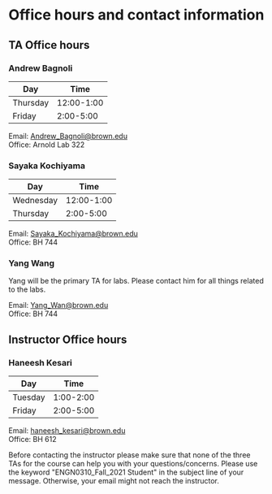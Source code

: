 
# Office hours and contact information



## TA Office hours

### Andrew Bagnoli

| Day     | Time      |
|---------|-----------|
| Thursday | 12:00-1:00 |
| Friday  | 2:00-5:00 |

Email: Andrew_Bagnoli@brown.edu <br/>
Office: Arnold Lab 322

<!-- Friday: AB (Friday) 1-3
Thursday:   -->

### Sayaka Kochiyama

| Day    | Time      |
|--------|-----------|
| Wednesday     | 12:00-1:00      |
| Thursday | 2:00-5:00 |


Email: Sayaka_Kochiyama@brown.edu <br/>
Office: BH 744

### Yang Wang

Yang will be the primary TA for labs. Please contact him for all things related to the labs.

Email: Yang_Wan@brown.edu <br/>
Office: BH 744



## Instructor Office hours

### Haneesh Kesari


| Day     | Time      |
|---------|-----------|
| Tuesday | 1:00-2:00 |
| Friday  | 2:00-5:00 |

 
Email: haneesh_kesari@brown.edu <br/>
Office: BH 612

Before contacting the instructor please make sure that none of the three TAs for the course can help you with your questions/concerns. 
Please use the keyword "ENGN0310_Fall_2021 Student" in the subject line of your message. Otherwise, your email might not reach the instructor. 


